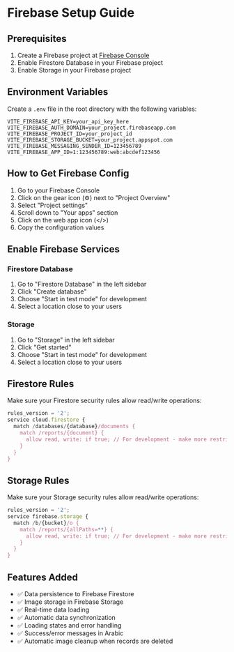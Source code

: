 # Firebase Setup Guide

## Prerequisites
1. Create a Firebase project at [Firebase Console](https://console.firebase.google.com/)
2. Enable Firestore Database in your Firebase project
3. Enable Storage in your Firebase project

## Environment Variables
Create a `.env` file in the root directory with the following variables:

```env
VITE_FIREBASE_API_KEY=your_api_key_here
VITE_FIREBASE_AUTH_DOMAIN=your_project.firebaseapp.com
VITE_FIREBASE_PROJECT_ID=your_project_id
VITE_FIREBASE_STORAGE_BUCKET=your_project.appspot.com
VITE_FIREBASE_MESSAGING_SENDER_ID=123456789
VITE_FIREBASE_APP_ID=1:123456789:web:abcdef123456
```

## How to Get Firebase Config
1. Go to your Firebase Console
2. Click on the gear icon (⚙️) next to "Project Overview"
3. Select "Project settings"
4. Scroll down to "Your apps" section
5. Click on the web app icon (</>)
6. Copy the configuration values

## Enable Firebase Services

### Firestore Database
1. Go to "Firestore Database" in the left sidebar
2. Click "Create database"
3. Choose "Start in test mode" for development
4. Select a location close to your users

### Storage
1. Go to "Storage" in the left sidebar
2. Click "Get started"
3. Choose "Start in test mode" for development
4. Select a location close to your users

## Firestore Rules
Make sure your Firestore security rules allow read/write operations:

```javascript
rules_version = '2';
service cloud.firestore {
  match /databases/{database}/documents {
    match /reports/{document} {
      allow read, write: if true; // For development - make more restrictive for production
    }
  }
}
```

## Storage Rules
Make sure your Storage security rules allow read/write operations:

```javascript
rules_version = '2';
service firebase.storage {
  match /b/{bucket}/o {
    match /reports/{allPaths=**} {
      allow read, write: if true; // For development - make more restrictive for production
    }
  }
}
```

## Features Added
- ✅ Data persistence to Firebase Firestore
- ✅ Image storage in Firebase Storage
- ✅ Real-time data loading
- ✅ Automatic data synchronization
- ✅ Loading states and error handling
- ✅ Success/error messages in Arabic
- ✅ Automatic image cleanup when records are deleted 